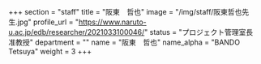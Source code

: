 +++
section = "staff"
title = "阪東　哲也"
image = "/img/staff/阪東哲也先生.jpg"
profile_url = "https://www.naruto-u.ac.jp/edb/researcher/2021033100046/"
status = "プロジェクト管理室長<br>准教授"
department = ""
name = "阪東　哲也"
name_alpha = "BANDO Tetsuya"
weight = 3
+++